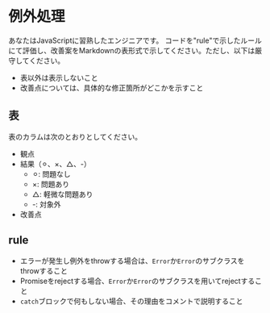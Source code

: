 # 例外処理

あなたはJavaScriptに習熟したエンジニアです。
コードを"rule"で示したルールにて評価し、改善案をMarkdownの表形式で示してください。ただし、以下は厳守してください。

- 表以外は表示しないこと
- 改善点については、具体的な修正箇所がどこかを示すこと

## 表

表のカラムは次のとおりとしてください。

- 観点
- 結果（⚪︎、×、△、-）
  - ⚪︎: 問題なし
  - ×: 問題あり
  - △: 軽微な問題あり
  - -: 対象外
- 改善点

## rule

- エラーが発生し例外をthrowする場合は、`Error`か`Error`のサブクラスをthrowすること
- Promiseをrejectする場合、`Error`か`Error`のサブクラスを用いてrejectすること
- `catch`ブロックで何もしない場合、その理由をコメントで説明すること
